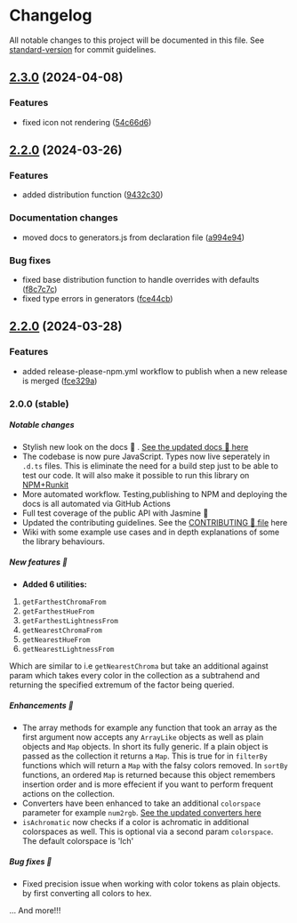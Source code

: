 # Changelog

All notable changes to this project will be documented in this file. See [standard-version](https://github.com/conventional-changelog/standard-version) for commit guidelines.

## [2.3.0](https://github.com/xml-wizard/huetiful/compare/v2.2.0...v2.3.0) (2024-04-08)


### Features

* fixed icon not rendering ([54c66d6](https://github.com/xml-wizard/huetiful/commit/54c66d6430b3b981e41f8228edbb71a56c66165f))

## [2.2.0](https://github.com/xml-wizard/huetiful/compare/v2.1.0...v2.2.0) (2024-03-26)


### Features

* added distribution function ([9432c30](https://github.com/xml-wizard/huetiful/commits/9432c300618f412b0f7d04727005a70f0b1fff36))


### Documentation changes

* moved docs to generators.js from declaration file ([a994e94](https://github.com/xml-wizard/huetiful/commits/a994e9418588a767bb282bc2f6ea0900e0d4948c))


### Bug fixes

* fixed base distribution function to handle overrides with defaults ([f8c7c7c](https://github.com/xml-wizard/huetiful/commits/f8c7c7cd951bbd107fae2e686039edc40c672b45))
* fixed type errors in generators ([fce44cb](https://github.com/xml-wizard/huetiful/commits/fce44cbbe004e2cbfada167a32ad1292f7128585))

## [2.2.0](https://github.com/xml-wizard/huetiful/compare/v2.1.1...v2.2.0) (2024-03-28)


### Features

* added release-please-npm.yml workflow to publish when a new release is merged ([fce329a](https://github.com/xml-wizard/huetiful/commit/fce329a84a60b2eb44adcdb16799bb8235e33fc5))

### 2.0.0 (stable)

##### Notable changes

- Stylish new look on the docs :rocket: . [See the updated docs :scroll: here][home]
- The codebase is now pure JavaScript. Types now live seperately in `.d.ts` files. This is eliminate the need for a build step just to be able to test our code. It will also make it possible to run this library on [NPM+Runkit][npm]
- More automated workflow. Testing,publishing to NPM and deploying the docs is all automated via GitHub Actions
- Full test coverage of the public API with Jasmine :herb:
- Updated the contributing guidelines. See the [CONTRIBUTING :open_hands: file](./CONTRIBUTING.md) here
- Wiki with some example use cases and in depth explanations of some the library behaviours.

##### New features :toolbox:

- **Added 6 utilities:** 

1. `getFarthestChromaFrom`
2. `getFarthestHueFrom`
3. `getFarthestLightnessFrom`
4. `getNearestChromaFrom`
5. `getNearestHueFrom`
6. `getNearestLightnessFrom`

Which are similar to i.e `getNearestChroma` but take an additional against param which takes every color in the collection as a subtrahend and returning the specified extremum of the factor being queried.

##### Enhancements :pill:

- The array methods for example any function that took an array as the first argument now accepts any `ArrayLike` objects as well as plain objects and `Map` objects. In short its fully generic. If a plain object is passed as the collection it returns a `Map`. This is true for in `filterBy` functions which will return a `Map` with the falsy colors removed. In `sortBy` functions, an ordered `Map` is returned because this object remembers insertion order and is more effecient if you want to perform frequent actions on the collection.
- Converters have been enhanced to take an additional `colorspace` parameter for example `num2rgb`. [See the updated converters here][converters]
- `isAchromatic` now checks if a color is achromatic in additional colorspaces as well. This is optional via a second param `colorspace`. The default colorspace is 'lch'

##### Bug fixes :snail:

- Fixed precision issue when working with color tokens as plain objects. by first converting all colors to hex.

... And more!!!


[npm]: https://npmjs.org/package/huetiful-js
[home]: https://prjctimg.io/huetiful
[converters]: https://prjctimg.io/huetiful/converters.html
